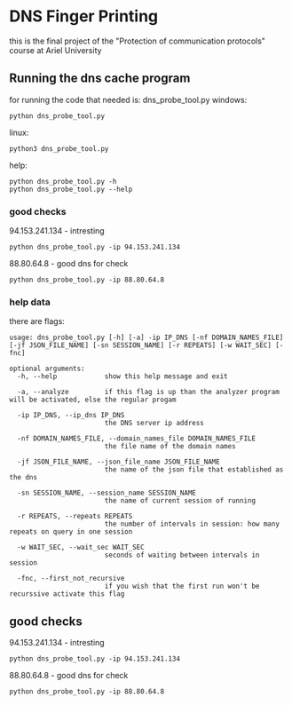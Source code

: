 # DNS Finger Printing
this is the final project of the "Protection of communication protocols" course at Ariel University

## Running the dns cache program
for running the code that needed is: dns_probe_tool.py
windows:
```
python dns_probe_tool.py
```

linux:
```
python3 dns_probe_tool.py
```

help:
```
python dns_probe_tool.py -h
python dns_probe_tool.py --help
```

### good checks

94.153.241.134 - intresting

```
python dns_probe_tool.py -ip 94.153.241.134
```


88.80.64.8 - good dns for check
```
python dns_probe_tool.py -ip 88.80.64.8
```

### help data

there are flags:
```
usage: dns_probe_tool.py [-h] [-a] -ip IP_DNS [-nf DOMAIN_NAMES_FILE] [-jf JSON_FILE_NAME] [-sn SESSION_NAME] [-r REPEATS] [-w WAIT_SEC] [-fnc]

optional arguments:
  -h, --help            show this help message and exit

  -a, --analyze         if this flag is up than the analyzer program will be activated, else the regular progam

  -ip IP_DNS, --ip_dns IP_DNS
                        the DNS server ip address

  -nf DOMAIN_NAMES_FILE, --domain_names_file DOMAIN_NAMES_FILE
                        the file name of the domain names

  -jf JSON_FILE_NAME, --json_file_name JSON_FILE_NAME
                        the name of the json file that established as the dns

  -sn SESSION_NAME, --session_name SESSION_NAME
                        the name of current session of running

  -r REPEATS, --repeats REPEATS
                        the number of intervals in session: how many repeats on query in one session

  -w WAIT_SEC, --wait_sec WAIT_SEC
                        seconds of waiting between intervals in session

  -fnc, --first_not_recursive
                        if you wish that the first run won't be recurssive activate this flag
```


## good checks
94.153.241.134 - intresting

```
python dns_probe_tool.py -ip 94.153.241.134
```


88.80.64.8 - good dns for check
```
python dns_probe_tool.py -ip 88.80.64.8
```